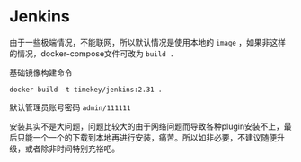 # Jenkins

由于一些极端情况，不能联网，所以默认情况是使用本地的 `image` ，如果非这样的情况，docker-compose文件可改为 `build .`

基础镜像构建命令

```
docker build -t timekey/jenkins:2.31 .
```

默认管理员账号密码 `admin/111111`

安装其实不是大问题，问题比较大的由于网络问题而导致各种plugin安装不上，最后只能一个一个的下载到本地再进行安装，痛苦。所以如非必要，不建议随便升级，或者除非时间特别充裕吧。

